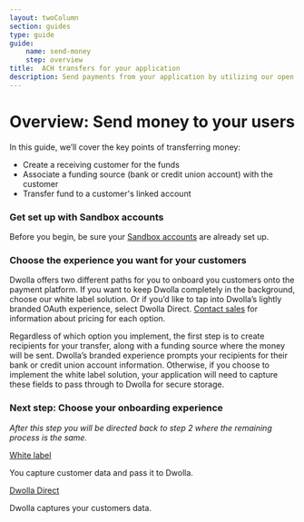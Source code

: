 ```yaml
---
layout: twoColumn
section: guides
type: guide
guide: 
    name: send-money
    step: overview
title:  ACH transfers for your application
description: Send payments from your application by utilizing our open API with no per transaction fees. 
---
```


# Overview: Send money to your users

In this guide, we’ll cover the key points of transferring money:


- Create a receiving customer for the funds
- Associate a funding source (bank or credit union account) with the customer 
- Transfer fund to a customer's linked account

### Get set up with Sandbox accounts

Before you begin, be sure your [Sandbox accounts](/guides/sandbox-setup) are already set up. 

### Choose the experience you want for your customers

Dwolla offers two different paths for you to onboard you customers onto the payment platform. If you want to keep Dwolla completely in the background, choose our white label solution. Or if you’d like to tap into Dwolla’s lightly branded OAuth experience, select Dwolla Direct. [Contact sales](https://www.dwolla.com/contact) for information about pricing for each option. 

Regardless of which option you implement, the first step is to create recipients for your transfer, along with a funding source where the money will be sent. Dwolla’s branded experience prompts your recipients for their bank or credit union account information. Otherwise, if you choose to implement the white label solution, your application will need to capture these fields to pass through to Dwolla for secure storage.

### Next step: Choose your onboarding experience

*After this step you will be directed back to step 2 where the remaining process is the same.*
<nav class="decision-nav">
    <div>
        <a href="01-white-label-onboarding.html">
            <div class="icon-decision-nav-white-label"></div>
            White label
        </a>
        <p>You capture customer data and pass it to Dwolla.</p>
    </div>
    <div>
        <a href="01-direct-onboarding.html">
            <div class="icon-decision-nav-direct"></div>
            Dwolla Direct
        </a>
        <p>Dwolla captures your customers data.</p>
    </div>
</nav>